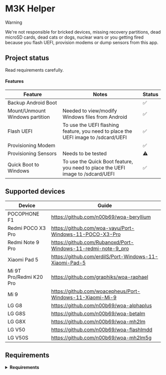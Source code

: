 # M3K Helper

> [!WARNING]
> We're not responsible for bricked devices, missing recovery partitions, dead microSD cards, dead
cats or dogs, nuclear wars or you getting fired because you flash UEFI, provision modems or dump
sensors from this app.

## Project status

Read requirements carefully.

#### Features
| Feature                         | Notes                                                                              | Status |
|---------------------------------|------------------------------------------------------------------------------------|--------|
| Backup Android Boot             |                                                                                    | ✅    |
| Mount/Unmount Windows partition | Needed to view/modify Windows files from Android                                   | ✅    |
| Flash UEFI                      | To use the UEFI flashing feature, you need to place the UEFI image to /sdcard/UEFI | ✅    |
| Provisioning Modem              |                                                                                    | ✅    |
| Provisioning Sensors            | Needs to be tested                                                                 | ⚠️    |
| Quick Boot to Windows           | To use the Quick Boot feature, you need to place the UEFI image to /sdcard/UEFI    | ✅    |

## Supported devices
| Device                  | Guide |
|-------------------------|-------|
| POCOPHONE F1            | https://github.com/n00b69/woa-beryllium                      |
| Redmi POCO X3 Pro       | https://github.com/woa-vayu/Port-Windows-11-POCO-X3-Pro      |
| Redmi Note 9 Pro        | https://github.com/Rubanoxd/Port-Windows-11-redmi-note-9_pro |
| Xiaomi Pad 5            | https://github.com/erdilS/Port-Windows-11-Xiaomi-Pad-5       |
| Mi 9T Pro/Redmi K20 Pro | https://github.com/graphiks/woa-raphael                      |
| Mi 9                    | https://github.com/woacepheus/Port-Windows-11-Xiaomi-Mi-9    |
| LG G8                   | https://github.com/n00b69/woa-alphaplus                      |
| LG G8S                  | https://github.com/n00b69/woa-betalm                         |
| LG G8X                  | https://github.com/n00b69/woa-mh2lm                          |
| LG V50                  | https://github.com/n00b69/woa-flashlmdd                      |
| LG V50S                 | https://github.com/n00b69/woa-mh2lm5g                        |

## Requirements

<details> 
<summary><strong>Requirements</strong></summary>

• Android 10 and up

• Any ROM with ntfs-3g support

• Rooted device

• Supported device

</details>

